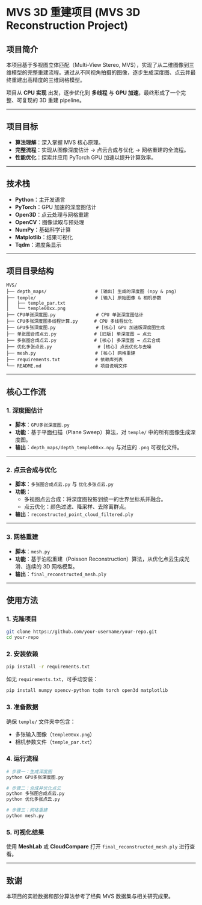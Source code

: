 # MVS 3D 重建项目 (MVS 3D Reconstruction Project)

## 项目简介
本项目基于多视图立体匹配（Multi-View Stereo, MVS），实现了从二维图像到三维模型的完整重建流程。通过从不同视角拍摄的图像，逐步生成深度图、点云并最终重建出高精度的三维网格模型。  

项目从 **CPU 实现** 出发，逐步优化到 **多线程** 与 **GPU 加速**，最终形成了一个完整、可复现的 3D 重建 pipeline。

---

## 项目目标
- **算法理解**：深入掌握 MVS 核心原理。  
- **完整流程**：实现从图像深度估计 → 点云合成与优化 → 网格重建的全流程。  
- **性能优化**：探索并应用 PyTorch GPU 加速以提升计算效率。  

---

## 技术栈
- **Python**：主开发语言  
- **PyTorch**：GPU 加速的深度图估计  
- **Open3D**：点云处理与网格重建  
- **OpenCV**：图像读取与预处理  
- **NumPy**：基础科学计算  
- **Matplotlib**：结果可视化  
- **Tqdm**：进度条显示  

---

## 项目目录结构
```
MVS/
├── depth_maps/                  # [输出] 生成的深度图 (npy & png)
├── temple/                      # [输入] 原始图像 & 相机参数
│   ├── temple_par.txt
│   └── temple00xx.png
├── CPU单张深度图.py               # CPU 单张深度图估计
├── CPU多张深度图多线程计算.py      # CPU 多线程优化
├── GPU多张深度图.py               # [核心] GPU 加速版深度图生成
├── 单张图合成点云.py              # [旧版] 单深度图 → 点云
├── 多张图合成点云.py              # [核心] 多深度图 → 点云合成
├── 优化多张点云.py                 # [核心] 点云优化与去噪
├── mesh.py                      # [核心] 网格重建
├── requirements.txt             # 依赖库列表
└── README.md                    # 项目说明文件
```

---

## 核心工作流

### 1. 深度图估计  
- **脚本**：`GPU多张深度图.py`  
- **功能**：基于平面扫描（Plane Sweep）算法，对 `temple/` 中的所有图像生成深度图。  
- **输出**：`depth_maps/depth_temple00xx.npy` 与对应的 `.png` 可视化文件。  

---

### 2. 点云合成与优化  
- **脚本**：`多张图合成点云.py` 与 `优化多张点云.py`  
- **功能**：  
  - 多视图点云合成：将深度图投影到统一的世界坐标系并融合。  
  - 点云优化：颜色过滤、降采样、去除离群点。  
- **输出**：`reconstructed_point_cloud_filtered.ply`  

---

### 3. 网格重建  
- **脚本**：`mesh.py`  
- **功能**：基于泊松重建（Poisson Reconstruction）算法，从优化点云生成光滑、连续的 3D 网格模型。  
- **输出**：`final_reconstructed_mesh.ply`  

---

## 使用方法

### 1. 克隆项目
```bash
git clone https://github.com/your-username/your-repo.git
cd your-repo
```

### 2. 安装依赖
```bash
pip install -r requirements.txt
```
如无 `requirements.txt`，可手动安装：
```bash
pip install numpy opencv-python tqdm torch open3d matplotlib
```

### 3. 准备数据
确保 `temple/` 文件夹中包含：  
- 多张输入图像（`temple00xx.png`）  
- 相机参数文件（`temple_par.txt`）  

### 4. 运行流程
```bash
# 步骤一：生成深度图
python GPU多张深度图.py

# 步骤二：合成并优化点云
python 多张图合成点云.py
python 优化多张点云.py

# 步骤三：网格重建
python mesh.py
```

### 5. 可视化结果
使用 **MeshLab** 或 **CloudCompare** 打开 `final_reconstructed_mesh.ply` 进行查看。  

---

## 致谢
本项目的实验数据和部分算法参考了经典 MVS 数据集与相关研究成果。  
